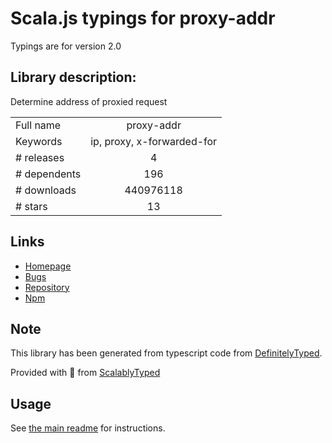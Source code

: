 
# Scala.js typings for proxy-addr

Typings are for version 2.0

## Library description:
Determine address of proxied request

|                    |                 |
| ------------------ | :-------------: |
| Full name          | proxy-addr |
| Keywords           | ip, proxy, x-forwarded-for |
| # releases         | 4 |
| # dependents       | 196 |
| # downloads        | 440976118 |
| # stars            | 13 |

## Links
- [Homepage](https://github.com/jshttp/proxy-addr#readme)
- [Bugs](https://github.com/jshttp/proxy-addr/issues)
- [Repository](https://github.com/jshttp/proxy-addr)
- [Npm](https://www.npmjs.com/package/proxy-addr)
    


## Note
This library has been generated from typescript code from [DefinitelyTyped](https://definitelytyped.org).

Provided with :purple_heart: from [ScalablyTyped](https://github.com/oyvindberg/ScalablyTyped)

## Usage
See [the main readme](../../readme.md) for instructions.


